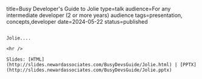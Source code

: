 title=Busy Developer's Guide to Jolie
type=talk
audience=For any intermediate developer (2 or more years) audience
tags=presentation, concepts,developer
date=2024-05-22
status=published
~~~~~~

Jolie....
    
<hr />

Slides: [HTML](http://slides.newardassociates.com/BusyDevsGuide/Jolie.html) | [PPTX](http://slides.newardassociates.com/BusyDevsGuide/Jolie.pptx)
